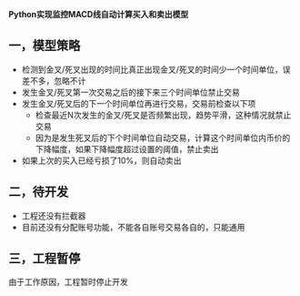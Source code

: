
**Python实现监控MACD线自动计算买入和卖出模型**

## 一，模型策略

- 检测到金叉/死叉出现的时间比真正出现金叉/死叉的时间少一个时间单位，误差不多，忽略不计
- 发生金叉/死叉第一次交易之后的接下来三个时间单位禁止交易
- 发生金叉/死叉后的下一个时间单位再进行交易，交易前检查以下项
  - 检查最近N次发生的金叉/死叉是否频繁出现，趋势平滑，这种情况就禁止交易
  - 因为是发生死叉后的下个时间单位自动交易，计算这个时间单位内币价的下降幅度，如果下降幅度超过设置的阈值，禁止卖出
- 如果上次的买入已经亏损了10%，则自动卖出


## 二，待开发

- 工程还没有拦截器
- 目前还没有分配账号功能，不能各自账号交易各自的，只能通用

## 三，工程暂停
由于工作原因，工程暂时停止开发
